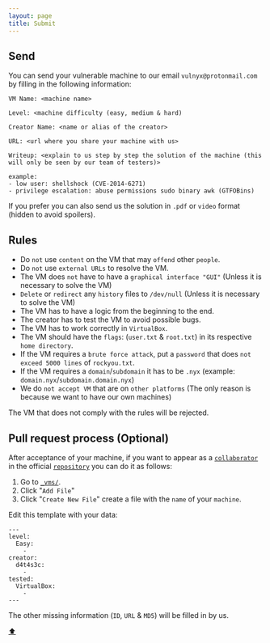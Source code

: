 ```yaml
---
layout: page
title: Submit
---
```


## Send

You can send your vulnerable machine to our email `vulnyx@protonmail.com` by filling in the following information:

```
VM Name: <machine name>

Level: <machine difficulty (easy, medium & hard)

Creator Name: <name or alias of the creator>

URL: <url where you share your machine with us>

Writeup: <explain to us step by step the solution of the machine (this will only be seen by our team of testers)>

example:
- low user: shellshock (CVE-2014-6271)
- privilege escalation: abuse permissions sudo binary awk (GTFOBins)
```

If you prefer you can also send us the solution in `.pdf` or `video` format (hidden to avoid spoilers).

## Rules

- Do `not` use `content` on the VM that may `offend` other `people`.
- Do `not` use `external URLs` to resolve the VM.
- The VM does `not` have to have a `graphical interface "GUI"` (Unless it is necessary to solve the VM)
- `Delete` or `redirect` any `history` files to `/dev/null` (Unless it is necessary to solve the VM)
- The VM has to have a logic from the beginning to the end.
- The creator has to test the VM to avoid possible bugs.
- The VM has to work correctly in `VirtualBox`.
- The VM should have the `flags`: (`user.txt` & `root.txt`) in its respective `home directory`.
- If the VM requires a `brute force attack`, put a `password` that does `not exceed 5000 lines` of `rockyou.txt`.
- If the VM requires a `domain`/`subdomain` it has to be `.nyx` (example: `domain.nyx`/`subdomain.domain.nyx`)
- We do `not accept VM` that are on `other platforms` (The only reason is because we want to have our own machines)

The VM that does not comply with the rules will be rejected.

## Pull request process (Optional)

After acceptance of your machine, if you want to appear as a <a href="https://github.com/vulnyx/vulnyx.github.io/graphs/contributors" target="_blank">`collaborator`</a> in the official <a href="https://github.com/VulNyx/vulnyx.github.io" target="_blank">`repository`</a> you can do it as follows:

1. Go to <a href="https://github.com/VulNyx/vulnyx.github.io/tree/main/_vms" target="_blank">`_vms/`</a>.
2. Click "`Add File`"
3. Click "`Create New File`" create a file with the `name` of your `machine`.

Edit this template with your data:

```
---
level:
  Easy:
    -
creator:
  d4t4s3c:
    -
tested:
  VirtualBox:
    -
---
```

The other missing information (`ID`, `URL` & `MD5`) will be filled in by us.

<a href="#" class="bttop">⬆️</a>
